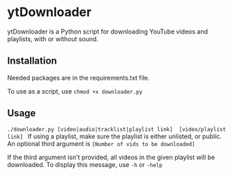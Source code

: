 # ytDownloader
ytDownloader is a Python script for downloading YouTube videos and playlists, with or without sound.

## Installation
Needed packages are in the requirements.txt file.

To use as a script, use `chmod +x downloader.py`

## Usage
`./downloader.py [video|audio|tracklist|playlist link]  [video/playlist link] `
If using a playlist, make sure the playlist is either unlisted, or public. 
An optional third argument is `[Number of vids to be downloaded]`

If the third argument isn't provided, all videos in the given playlist will be downloaded.
To display this message, use `-h` or `-help`


